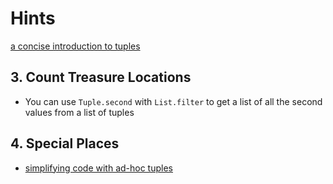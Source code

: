 # Hints

[a concise introduction to tuples][tuples]

## 3. Count Treasure Locations

- You can use `Tuple.second` with `List.filter` to get a list of all the second values from a list of tuples

## 4. Special Places

- [simplifying code with ad-hoc tuples][ad-hoc-tuples]

[tuples]: [https://www.elm.christmas/2020/1]
[ad-hoc-tuples]: https://www.elm.christmas/2020/7